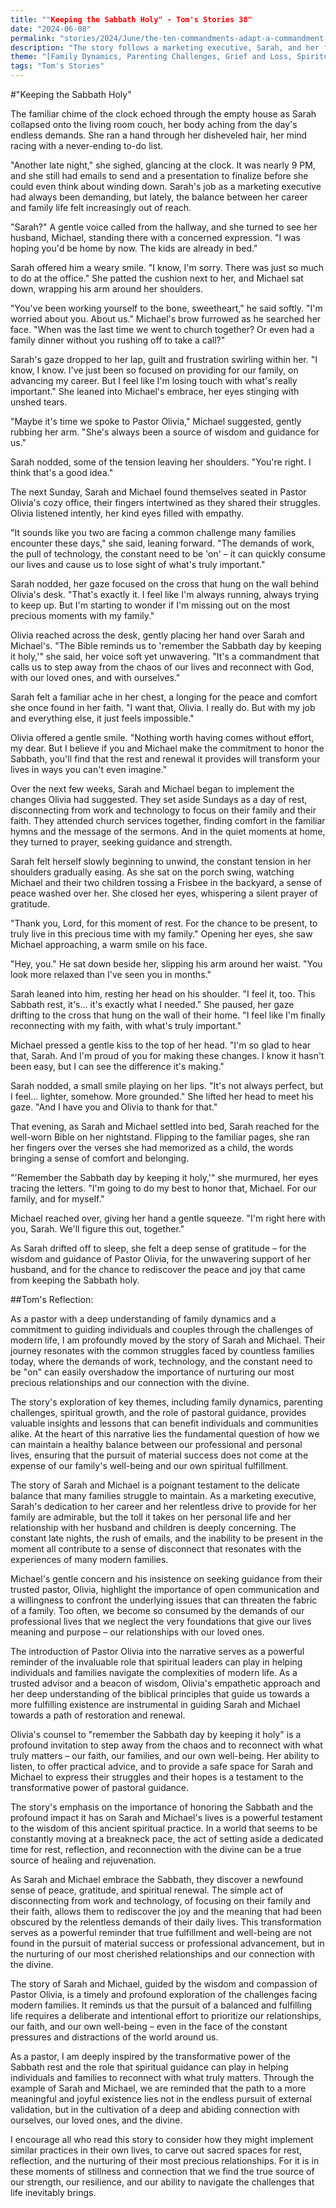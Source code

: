 ```yaml
---
title: ""Keeping the Sabbath Holy" - Tom's Stories 38"
date: "2024-06-08"
permalink: "stories/2024/June/the-ten-commandments-adapt-a-commandment-to-a-contemporary-situation/"
description: "The story follows a marketing executive, Sarah, and her family as they navigate the challenges of modern life, including the demands of work, technology, and maintaining a healthy family dynamic. With the guidance of their pastor, they learn to prioritize their faith and relationships by honoring the Sabbath, leading to a renewed sense of peace, gratitude, and spiritual fulfillment."
theme: "[Family Dynamics, Parenting Challenges, Grief and Loss, Spiritual Growth, Pastoral Guidance]"
tags: "Tom's Stories"
---
```

#"Keeping the Sabbath Holy"

The familiar chime of the clock echoed through the empty house as Sarah collapsed onto the living room couch, her body aching from the day's endless demands. She ran a hand through her disheveled hair, her mind racing with a never-ending to-do list.

"Another late night," she sighed, glancing at the clock. It was nearly 9 PM, and she still had emails to send and a presentation to finalize before she could even think about winding down. Sarah's job as a marketing executive had always been demanding, but lately, the balance between her career and family life felt increasingly out of reach.

"Sarah?" A gentle voice called from the hallway, and she turned to see her husband, Michael, standing there with a concerned expression. "I was hoping you'd be home by now. The kids are already in bed."

Sarah offered him a weary smile. "I know, I'm sorry. There was just so much to do at the office." She patted the cushion next to her, and Michael sat down, wrapping his arm around her shoulders.

"You've been working yourself to the bone, sweetheart," he said softly. "I'm worried about you. About us." Michael's brow furrowed as he searched her face. "When was the last time we went to church together? Or even had a family dinner without you rushing off to take a call?"

Sarah's gaze dropped to her lap, guilt and frustration swirling within her. "I know, I know. I've just been so focused on providing for our family, on advancing my career. But I feel like I'm losing touch with what's really important." She leaned into Michael's embrace, her eyes stinging with unshed tears.

"Maybe it's time we spoke to Pastor Olivia," Michael suggested, gently rubbing her arm. "She's always been a source of wisdom and guidance for us."

Sarah nodded, some of the tension leaving her shoulders. "You're right. I think that's a good idea."

The next Sunday, Sarah and Michael found themselves seated in Pastor Olivia's cozy office, their fingers intertwined as they shared their struggles. Olivia listened intently, her kind eyes filled with empathy.

"It sounds like you two are facing a common challenge many families encounter these days," she said, leaning forward. "The demands of work, the pull of technology, the constant need to be 'on' – it can quickly consume our lives and cause us to lose sight of what's truly important."

Sarah nodded, her gaze focused on the cross that hung on the wall behind Olivia's desk. "That's exactly it. I feel like I'm always running, always trying to keep up. But I'm starting to wonder if I'm missing out on the most precious moments with my family."

Olivia reached across the desk, gently placing her hand over Sarah and Michael's. "The Bible reminds us to 'remember the Sabbath day by keeping it holy,'" she said, her voice soft yet unwavering. "It's a commandment that calls us to step away from the chaos of our lives and reconnect with God, with our loved ones, and with ourselves."

Sarah felt a familiar ache in her chest, a longing for the peace and comfort she once found in her faith. "I want that, Olivia. I really do. But with my job and everything else, it just feels impossible."

Olivia offered a gentle smile. "Nothing worth having comes without effort, my dear. But I believe if you and Michael make the commitment to honor the Sabbath, you'll find that the rest and renewal it provides will transform your lives in ways you can't even imagine."

Over the next few weeks, Sarah and Michael began to implement the changes Olivia had suggested. They set aside Sundays as a day of rest, disconnecting from work and technology to focus on their family and their faith. They attended church services together, finding comfort in the familiar hymns and the message of the sermons. And in the quiet moments at home, they turned to prayer, seeking guidance and strength.

Sarah felt herself slowly beginning to unwind, the constant tension in her shoulders gradually easing. As she sat on the porch swing, watching Michael and their two children tossing a Frisbee in the backyard, a sense of peace washed over her. She closed her eyes, whispering a silent prayer of gratitude.

"Thank you, Lord, for this moment of rest. For the chance to be present, to truly live in this precious time with my family." Opening her eyes, she saw Michael approaching, a warm smile on his face.

"Hey, you." He sat down beside her, slipping his arm around her waist. "You look more relaxed than I've seen you in months."

Sarah leaned into him, resting her head on his shoulder. "I feel it, too. This Sabbath rest, it's... it's exactly what I needed." She paused, her gaze drifting to the cross that hung on the wall of their home. "I feel like I'm finally reconnecting with my faith, with what's truly important."

Michael pressed a gentle kiss to the top of her head. "I'm so glad to hear that, Sarah. And I'm proud of you for making these changes. I know it hasn't been easy, but I can see the difference it's making."

Sarah nodded, a small smile playing on her lips. "It's not always perfect, but I feel... lighter, somehow. More grounded." She lifted her head to meet his gaze. "And I have you and Olivia to thank for that."

That evening, as Sarah and Michael settled into bed, Sarah reached for the well-worn Bible on her nightstand. Flipping to the familiar pages, she ran her fingers over the verses she had memorized as a child, the words bringing a sense of comfort and belonging.

"'Remember the Sabbath day by keeping it holy,'" she murmured, her eyes tracing the letters. "I'm going to do my best to honor that, Michael. For our family, and for myself."

Michael reached over, giving her hand a gentle squeeze. "I'm right here with you, Sarah. We'll figure this out, together."

As Sarah drifted off to sleep, she felt a deep sense of gratitude – for the wisdom and guidance of Pastor Olivia, for the unwavering support of her husband, and for the chance to rediscover the peace and joy that came from keeping the Sabbath holy.

##Tom's Reflection: 

As a pastor with a deep understanding of family dynamics and a commitment to guiding individuals and couples through the challenges of modern life, I am profoundly moved by the story of Sarah and Michael. Their journey resonates with the common struggles faced by countless families today, where the demands of work, technology, and the constant need to be "on" can easily overshadow the importance of nurturing our most precious relationships and our connection with the divine.

The story's exploration of key themes, including family dynamics, parenting challenges, spiritual growth, and the role of pastoral guidance, provides valuable insights and lessons that can benefit individuals and communities alike. At the heart of this narrative lies the fundamental question of how we can maintain a healthy balance between our professional and personal lives, ensuring that the pursuit of material success does not come at the expense of our family's well-being and our own spiritual fulfillment.

The story of Sarah and Michael is a poignant testament to the delicate balance that many families struggle to maintain. As a marketing executive, Sarah's dedication to her career and her relentless drive to provide for her family are admirable, but the toll it takes on her personal life and her relationship with her husband and children is deeply concerning. The constant late nights, the rush of emails, and the inability to be present in the moment all contribute to a sense of disconnect that resonates with the experiences of many modern families.

Michael's gentle concern and his insistence on seeking guidance from their trusted pastor, Olivia, highlight the importance of open communication and a willingness to confront the underlying issues that can threaten the fabric of a family. Too often, we become so consumed by the demands of our professional lives that we neglect the very foundations that give our lives meaning and purpose – our relationships with our loved ones.

The introduction of Pastor Olivia into the narrative serves as a powerful reminder of the invaluable role that spiritual leaders can play in helping individuals and families navigate the complexities of modern life. As a trusted advisor and a beacon of wisdom, Olivia's empathetic approach and her deep understanding of the biblical principles that guide us towards a more fulfilling existence are instrumental in guiding Sarah and Michael towards a path of restoration and renewal.

Olivia's counsel to "remember the Sabbath day by keeping it holy" is a profound invitation to step away from the chaos and to reconnect with what truly matters – our faith, our families, and our own well-being. Her ability to listen, to offer practical advice, and to provide a safe space for Sarah and Michael to express their struggles and their hopes is a testament to the transformative power of pastoral guidance.

The story's emphasis on the importance of honoring the Sabbath and the profound impact it has on Sarah and Michael's lives is a powerful testament to the wisdom of this ancient spiritual practice. In a world that seems to be constantly moving at a breakneck pace, the act of setting aside a dedicated time for rest, reflection, and reconnection with the divine can be a true source of healing and rejuvenation.

As Sarah and Michael embrace the Sabbath, they discover a newfound sense of peace, gratitude, and spiritual renewal. The simple act of disconnecting from work and technology, of focusing on their family and their faith, allows them to rediscover the joy and the meaning that had been obscured by the relentless demands of their daily lives. This transformation serves as a powerful reminder that true fulfillment and well-being are not found in the pursuit of material success or professional advancement, but in the nurturing of our most cherished relationships and our connection with the divine.

The story of Sarah and Michael, guided by the wisdom and compassion of Pastor Olivia, is a timely and profound exploration of the challenges facing modern families. It reminds us that the pursuit of a balanced and fulfilling life requires a deliberate and intentional effort to prioritize our relationships, our faith, and our own well-being – even in the face of the constant pressures and distractions of the world around us.

As a pastor, I am deeply inspired by the transformative power of the Sabbath rest and the role that spiritual guidance can play in helping individuals and families to reconnect with what truly matters. Through the example of Sarah and Michael, we are reminded that the path to a more meaningful and joyful existence lies not in the endless pursuit of external validation, but in the cultivation of a deep and abiding connection with ourselves, our loved ones, and the divine.

I encourage all who read this story to consider how they might implement similar practices in their own lives, to carve out sacred spaces for rest, reflection, and the nurturing of their most precious relationships. For it is in these moments of stillness and connection that we find the true source of our strength, our resilience, and our ability to navigate the challenges that life inevitably brings.

